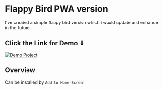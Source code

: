 # Flappy Bird PWA version

I've created a simple flappy bird version which i would update and enhance in the future.

## Click the Link for Demo ⇩

<a href="https://github.io/flappy_bird" target="_blank">
  <img src="https://img.shields.io/badge/Demo%20Project-Visit-blue?style=for-the-badge&logo=vercel" alt="Demo Project" />
</a>

## Overview
  Can be installed by `Add to Home-Screen`
